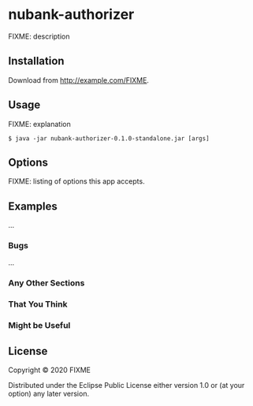 # nubank-authorizer

FIXME: description

## Installation

Download from http://example.com/FIXME.

## Usage

FIXME: explanation

    $ java -jar nubank-authorizer-0.1.0-standalone.jar [args]

## Options

FIXME: listing of options this app accepts.

## Examples

...

### Bugs

...

### Any Other Sections
### That You Think
### Might be Useful

## License

Copyright © 2020 FIXME

Distributed under the Eclipse Public License either version 1.0 or (at
your option) any later version.
